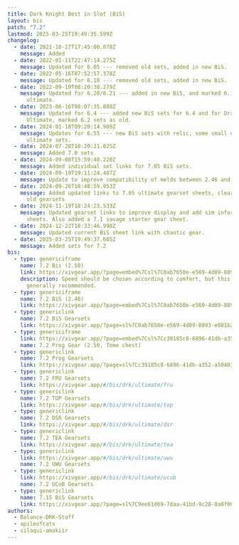 ```yaml
---
title: Dark Knight Best in Slot (BiS)
layout: bis
patch: "7.2"
lastmod: 2025-03-25T19:49:35.599Z
changelog:
  - date: 2021-10-27T17:45:00.078Z
    message: Added
  - date: 2022-01-11T22:47:14.275Z
    message: Updated for 6.05 --- removed old sets, added in new BiS.
  - date: 2022-05-16T07:52:57.378Z
    message: Updated for 6.10 --- removed old sets, added in new BiS.
  - date: 2022-09-19T08:20:38.279Z
    message: Updated for 6.20/6.21 --- added in new BiS, and marked 6.1 sets as for
      ultimate.
  - date: 2023-06-16T08:07:35.808Z
    message: Updated for 6.4 --- added new BiS sets for 6.4 and for Dragonsong
      Ultimate, marked 6.2 sets as old.
  - date: 2024-01-18T09:20:14.908Z
    message: Updates for 6.55 --- new BiS sets with relic, some small updates to
      ultimate sets.
  - date: 2024-07-28T10:20:21.825Z
    message: Added 7.0 sets
  - date: 2024-09-08T15:59:40.220Z
    message: Added individual set links for 7.05 BiS sets.
  - date: 2024-09-19T19:11:24.487Z
    message: Update to improve compatibility of melds between 2.46 and 2.50
  - date: 2024-09-26T18:48:59.953Z
    message: Added updated links to 7.05 ultimate gearset sheets, cleared out some
      old gearsets
  - date: 2024-11-19T18:24:23.533Z
    message: Updated gearset links to improve display and add sim information to
      sheets. Also added a 7.1 savage starter gear sheet.
  - date: 2024-12-22T18:33:46.998Z
    message: Updated current BiS sheet link with chaotic gear.
  - date: 2025-03-25T19:49:37.685Z
    message: Added sets for 7.2
bis:
  - type: genericiframe
    name: 7.2 Bis (2.50)
    link: https://xivgear.app/?page=embed%7Csl%7C0ab7650e-e569-4d09-8893-e081b2465c42&onlySetIndex=0
    description: Speed should be chosen according to comfort, but this set is
      generally recommended.
  - type: genericiframe
    name: 7.2 BiS (2.46)
    link: https://xivgear.app/?page=embed%7Csl%7C0ab7650e-e569-4d09-8893-e081b2465c42&onlySetIndex=1
  - type: genericlink
    name: 7.2 BiS Gearsets
    link: https://xivgear.app/?page=sl%7C0ab7650e-e569-4d09-8893-e081b2465c42
  - type: genericiframe
    link: https://xivgear.app/?page=embed%7Csl%7Cc39185c8-6896-41db-a352-a504018ee598&onlySetIndex=0
    name: 7.2 Prog Gear (2.50, Tome chest)
  - type: genericlink
    name: 7.2 Prog Gearsets
    link: https://xivgear.app/?page=sl%7Cc39185c8-6896-41db-a352-a504018ee598
  - type: genericlink
    name: 7.2 FRU Gearsets
    link: https://xivgear.app/#/bis/drk/ultimate/fru
  - type: genericlink
    name: 7.2 TOP Gearsets
    link: https://xivgear.app/#/bis/drk/ultimate/top
  - type: genericlink
    name: 7.2 DSR Gearsets
    link: https://xivgear.app/#/bis/drk/ultimate/dsr
  - type: genericlink
    name: 7.2 TEA Gearsets
    link: https://xivgear.app/#/bis/drk/ultimate/tea
  - type: genericlink
    link: https://xivgear.app/#/bis/drk/ultimate/uwu
    name: 7.2 UWU Gearsets
  - type: genericlink
    link: https://xivgear.app/#/bis/drk/ultimate/ucob
    name: 7.2 UCoB Gearsets
  - type: genericlink
    name: 7.15 BiS Gearsets
    link: https://xivgear.app/?page=sl%7C9ee61d69-7daa-41bd-9c28-8a0f0055f90f
authors:
  - Balance-DRK-Staff
  - apileofcats
  - silaqui-amakiir
---
```

